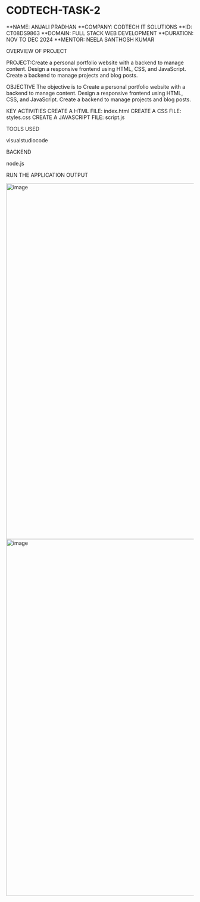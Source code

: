 # CODTECH-TASK-2

**NAME: ANJALI PRADHAN
**COMPANY: CODTECH IT SOLUTIONS
**ID: CT08DS9863
**DOMAIN: FULL STACK WEB DEVELOPMENT
**DURATION: NOV TO DEC 2024
**MENTOR: NEELA SANTHOSH KUMAR

OVERVIEW OF PROJECT

PROJECT:Create a personal portfolio website with a backend to manage content. Design a responsive frontend using HTML, CSS, and
JavaScript. Create a backend to manage projects and blog posts.

OBJECTIVE
The objective is to Create a personal portfolio website with a backend to manage content. Design a responsive frontend using HTML, CSS, and
JavaScript. Create a backend to manage projects and blog posts.

KEY ACTIVITIES
CREATE A HTML FILE: index.html
CREATE A CSS FILE: styles.css
CREATE A JAVASCRIPT FILE: script.js

TOOLS USED

visualstudiocode

BACKEND

node.js

RUN THE APPLICATION
OUTPUT

<img width="956" alt="image" src="https://github.com/user-attachments/assets/af772890-8f66-47d0-aaad-215ea71285cf">

<img width="959" alt="image" src="https://github.com/user-attachments/assets/6a81ca12-4058-4974-82cf-a19f385df1ff">


